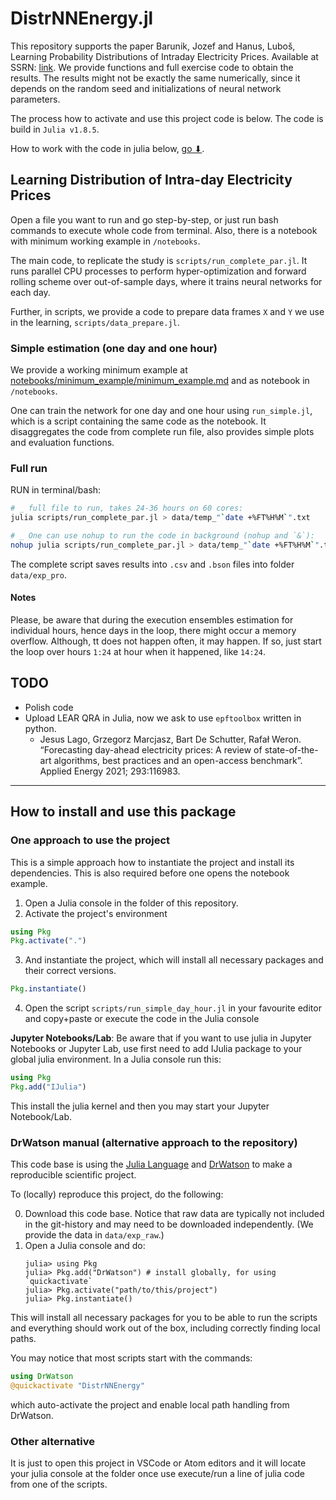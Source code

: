 # DistrNNEnergy.jl

This repository supports the paper Barunik, Jozef and Hanus, Luboš, Learning Probability Distributions of Intraday Electricity Prices. Available at SSRN: [link](https://papers.ssrn.com/sol3/papers.cfm?abstract_id=4592411).
We provide functions and full exercise code to obtain the results. The results might not be exactly the same numerically, since it depends on the random seed and initializations of neural network parameters.

The process how to activate and use this project code is below. The code is build in `Julia v1.8.5`.

How to work with the code in julia below, [go ⬇](#how-to-install-and-use-this-package).

## Learning Distribution of Intra-day Electricity Prices

Open a file you want to run and go step-by-step, or just run bash commands to execute whole code from terminal. Also, there is a notebook with minimum working example in `/notebooks`. 

The main code, to replicate the study is `scripts/run_complete_par.jl`. It runs parallel CPU processes to perform hyper-optimization and  forward rolling scheme over out-of-sample days, where it trains neural networks for each day.

Further, in scripts, we provide a code to prepare data frames `X` and `Y` we use in the learning, `scripts/data_prepare.jl`.

### Simple estimation (one day and one hour)

We provide a working minimum example at [notebooks/minimum_example/minimum_example.md](./notebooks/minimum_example/minimum_example.md)
and as notebook in `/notebooks`.

One can train the network for one day and one hour using `run_simple.jl`, which is a script containing the same code as the notebook.
It disaggregates the code from complete run file, also provides simple plots and evaluation functions.

### Full run

RUN in terminal/bash:

```bash
# _ full file to run, takes 24-36 hours on 60 cores:
julia scripts/run_complete_par.jl > data/temp_"`date +%FT%H%M`".txt

# _ One can use nohup to run the code in background (nohup and `&`):
nohup julia scripts/run_complete_par.jl > data/temp_"`date +%FT%H%M`".txt &
```

The complete script saves results into `.csv` and `.bson` files into folder `data/exp_pro`.

#### Notes

Please, be aware that during the execution ensembles estimation for individual hours, hence days in the loop, there might occur a memory overflow. Although, tt does not happen often, it may happen. If so, just start the loop over hours `1:24` at hour when it happened, like `14:24`.

## TODO

- Polish code
- Upload LEAR QRA in Julia, now we ask to use `epftoolbox` written in python.
  - Jesus Lago, Grzegorz Marcjasz, Bart De Schutter, Rafał Weron. “Forecasting day-ahead electricity prices: A review of state-of-the-art algorithms, best practices and an open-access benchmark”. Applied Energy 2021; 293:116983.

------

## How to install and use this package

### One approach to use the project

This is a simple approach how to instantiate the project and install its dependencies. This is also required before one opens the notebook example.

   1. Open a Julia console in the folder of this repository.
   2. Activate the project's environment
   ```julia
   using Pkg
   Pkg.activate(".")
   ```
   3. And instantiate the project, which will install all necessary packages and their correct versions.
   ```julia
   Pkg.instantiate()
   ```
   4. Open the script `scripts/run_simple_day_hour.jl` in your favourite editor and copy+paste or execute the code in the Julia console

**Jupyter Notebooks/Lab**: Be aware that if you want to use julia in Jupyter Notebooks or Jupyter Lab, use first need to add IJulia package to your global julia environment. In a Julia console run this:
   ```julia
   using Pkg
   Pkg.add("IJulia")
   ```
   This install the julia kernel and then you may start your Jupyter Notebook/Lab.
   
### DrWatson manual (alternative approach to the repository)

This code base is using the [Julia Language](https://julialang.org/) and
[DrWatson](https://juliadynamics.github.io/DrWatson.jl/stable/) to make a reproducible scientific project.

To (locally) reproduce this project, do the following:

0. Download this code base. Notice that raw data are typically not included in the
   git-history and may need to be downloaded independently. (We provide the data in `data/exp_raw`.)
1. Open a Julia console and do:
   ```
   julia> using Pkg
   julia> Pkg.add("DrWatson") # install globally, for using `quickactivate`
   julia> Pkg.activate("path/to/this/project")
   julia> Pkg.instantiate()
   ```
   
This will install all necessary packages for you to be able to run the scripts and
everything should work out of the box, including correctly finding local paths.
  
You may notice that most scripts start with the commands:
```julia
using DrWatson
@quickactivate "DistrNNEnergy"
```
which auto-activate the project and enable local path handling from DrWatson.

### Other alternative

It is just to open this project in VSCode or Atom editors and it will locate your julia console at the folder once use execute/run a line of julia code from one of the scripts.
